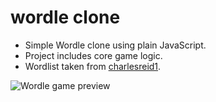 # wordle clone

- Simple Wordle clone using plain JavaScript.
- Project includes core game logic.
- Wordlist taken from [charlesreid1](https://github.com/charlesreid1/five-letter-words).

![Wordle game preview](https://miro.medium.com/max/796/0*RetBLVKkb5LQOMSj.gif)

